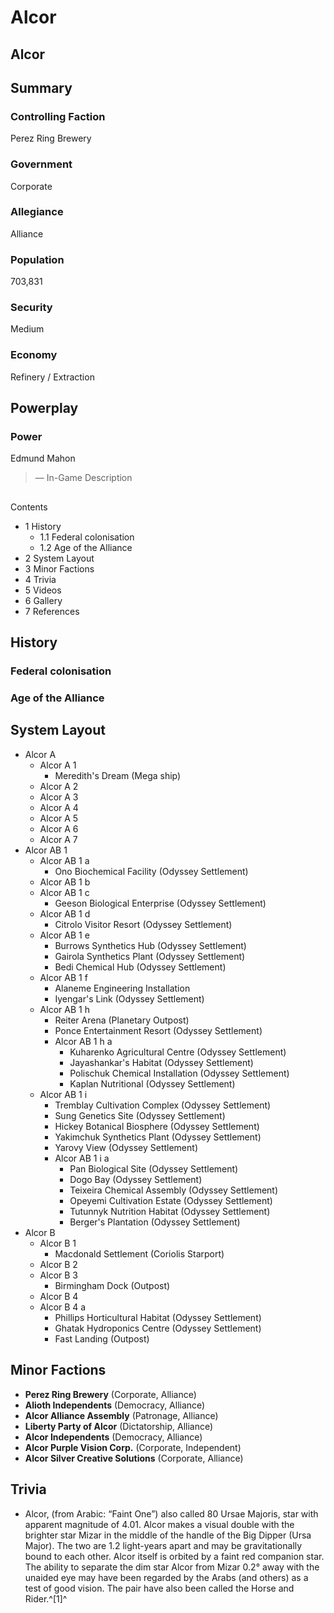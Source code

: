 # Alcor
## Alcor

		

## Summary

### Controlling Faction

Perez Ring Brewery

### Government

Corporate

### Allegiance

Alliance

### Population

703,831

### Security

Medium

### Economy

Refinery / Extraction

## Powerplay

### Power

Edmund Mahon

> 
> 
> 
> 
> 
> — In-Game Description
> 

## 

Contents

- 1 History
    - 1.1 Federal colonisation
    - 1.2 Age of the Alliance
- 2 System Layout
- 3 Minor Factions
- 4 Trivia
- 5 Videos
- 6 Gallery
- 7 References

## History

### Federal colonisation

### Age of the Alliance

## System Layout

- Alcor A
    - Alcor A 1
        - Meredith's Dream (Mega ship)
    - Alcor A 2
    - Alcor A 3
    - Alcor A 4
    - Alcor A 5
    - Alcor A 6
    - Alcor A 7
- Alcor AB 1
    - Alcor AB 1 a
        - Ono Biochemical Facility (Odyssey Settlement)
    - Alcor AB 1 b
    - Alcor AB 1 c
        - Geeson Biological Enterprise (Odyssey Settlement)
    - Alcor AB 1 d
        - Citrolo Visitor Resort (Odyssey Settlement)
    - Alcor AB 1 e
        - Burrows Synthetics Hub (Odyssey Settlement)
        - Gairola Synthetics Plant (Odyssey Settlement)
        - Bedi Chemical Hub (Odyssey Settlement)
    - Alcor AB 1 f
        - Alaneme Engineering Installation
        - Iyengar's Link (Odyssey Settlement)
    - Alcor AB 1 h
        - Reiter Arena (Planetary Outpost)
        - Ponce Entertainment Resort (Odyssey Settlement)
        - Alcor AB 1 h a
            - Kuharenko Agricultural Centre (Odyssey Settlement)
            - Jayashankar's Habitat (Odyssey Settlement)
            - Polischuk Chemical Installation (Odyssey Settlement)
            - Kaplan Nutritional (Odyssey Settlement)
    - Alcor AB 1 i
        - Tremblay Cultivation Complex (Odyssey Settlement)
        - Sung Genetics Site (Odyssey Settlement)
        - Hickey Botanical Biosphere (Odyssey Settlement)
        - Yakimchuk Synthetics Plant (Odyssey Settlement)
        - Yarovy View (Odyssey Settlement)
        - Alcor AB 1 i a
            - Pan Biological Site (Odyssey Settlement)
            - Dogo Bay (Odyssey Settlement)
            - Teixeira Chemical Assembly (Odyssey Settlement)
            - Opeyemi Cultivation Estate (Odyssey Settlement)
            - Tutunnyk Nutrition Habitat (Odyssey Settlement)
            - Berger's Plantation (Odyssey Settlement)
- Alcor B
    - Alcor B 1
        - Macdonald Settlement (Coriolis Starport)
    - Alcor B 2
    - Alcor B 3
        - Birmingham Dock (Outpost)
    - Alcor B 4
    - Alcor B 4 a
        - Phillips Horticultural Habitat (Odyssey Settlement)
        - Ghatak Hydroponics Centre (Odyssey Settlement)
        - Fast Landing (Outpost)

## Minor Factions

- **Perez Ring Brewery** (Corporate, Alliance)
- **Alioth Independents** (Democracy, Alliance)
- **Alcor Alliance Assembly** (Patronage, Alliance)
- **Liberty Party of Alcor** (Dictatorship, Alliance)
- **Alcor Independents** (Democracy, Alliance)
- **Alcor Purple Vision Corp.** (Corporate, Independent)
- **Alcor Silver Creative Solutions** (Corporate, Alliance)

## Trivia

- Alcor, (from Arabic: “Faint One”) also called 80 Ursae Majoris, star with apparent magnitude of 4.01. Alcor makes a visual double with the brighter star Mizar in the middle of the handle of the Big Dipper (Ursa Major). The two are 1.2 light-years apart and may be gravitationally bound to each other. Alcor itself is orbited by a faint red companion star. The ability to separate the dim star Alcor from Mizar 0.2° away with the unaided eye may have been regarded by the Arabs (and others) as a test of good vision. The pair have also been called the Horse and Rider.^[1]^